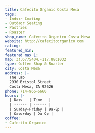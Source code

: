 ```yaml
---
title: Cafecito Organic Costa Mesa
tags:
- Indoor Seating
- Outdoor Seating
- Pastries
- Roaster
shop_name: Cafecito Organico Costa Mesa
website: http://cafecitoorganico.com
rating: 
featured_min: 
featured_max_1: 
map: 33.6775404,-117.8861032
type: Coffee Shop & Roaster
city: Costa Mesa
address: |-
  The Lab
  2930 Bristol Street
  Costa Mesa, CA 92626
phone: 714-966-6660
hours: |-
  | Days   | Time   |
  | ------ | ------ |
  | Sunday-Friday | 9a-8p |
  | Saturday | 9a-9p |
coffee:
- Cafecito Organico
---
```


